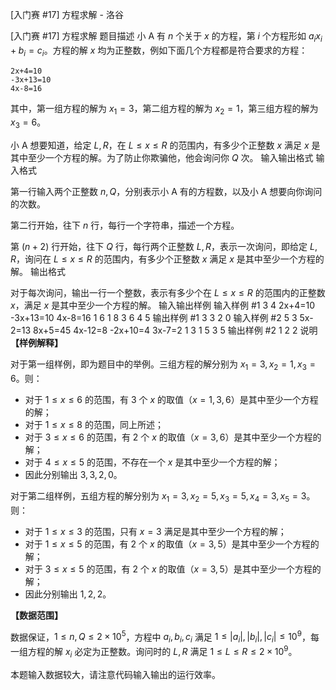 



[入门赛 #17] 方程求解 - 洛谷














[入门赛 #17] 方程求解
题目描述
小 A 有 $n$ 个关于 $x$ 的方程，第 $i$ 个方程形如 $a_ix_i+b_i=c_i$。方程的解 $x$ 均为正整数，例如下面几个方程都是符合要求的方程：

```
2x+4=10
-3x+13=10
4x-8=16
```

其中，第一组方程的解为 $x_1=3$，第二组方程的解为 $x_2=1$，第三组方程的解为 $x_3=6$。

小 A 想要知道，给定 $L,R$，在 $L\leq x\leq R$ 的范围内，有多少个正整数 $x$ 满足 $x$ 是其中至少一个方程的解。为了防止你欺骗他，他会询问你 $Q$ 次。
输入输出格式
输入格式

第一行输入两个正整数 $n,Q$，分别表示小 A 有的方程数，以及小 A 想要向你询问的次数。

第二行开始，往下 $n$ 行，每行一个字符串，描述一个方程。

第 $(n+2)$ 行开始，往下 $Q$ 行，每行两个正整数 $L,R$，表示一次询问，即给定 $L,R$，询问在 $L\leq x\leq R$ 的范围内，有多少个正整数 $x$ 满足 $x$ 是其中至少一个方程的解。
输出格式

对于每次询问，输出一行一个整数，表示有多少个在 $L\leq x\leq R$ 的范围内的正整数 $x$，满足 $x$ 是其中至少一个方程的解。
输入输出样例
输入样例 #1
3 4
2x+4=10
-3x+13=10
4x-8=16
1 6
1 8
3 6
4 5
输出样例 #1
3
3
2
0
输入样例 #2
5 3
5x-2=13
8x+5=45
4x-12=8
-2x+10=4
3x-7=2
1 3
1 5
3 5
输出样例 #2
1
2
2
说明
**【样例解释】**

对于第一组样例，即为题目中的举例。三组方程的解分别为 $x_1=3,x_2=1,x_3=6$。则：

- 对于 $1\leq x\leq 6$ 的范围，有 $3$ 个 $x$ 的取值（$x=1,3,6$）是其中至少一个方程的解；
- 对于 $1\leq x\leq 8$ 的范围，同上所述；
- 对于 $3\leq x\leq 6$ 的范围，有 $2$ 个 $x$ 的取值（$x=3,6$）是其中至少一个方程的解；
- 对于 $4\leq x\leq 5$ 的范围，不存在一个 $x$ 是其中至少一个方程的解；
- 因此分别输出 $3,3,2,0$。

对于第二组样例，五组方程的解分别为 $x_1=3,x_2=5,x_3=5,x_4=3,x_5=3$。则：

- 对于 $1\leq x\leq 3$ 的范围，只有 $x=3$ 满足是其中至少一个方程的解；
- 对于 $1\leq x\leq 5$ 的范围，有 $2$ 个 $x$ 的取值（$x=3,5$）是其中至少一个方程的解；
- 对于 $3\leq x\leq 5$ 的范围，有 $2$ 个 $x$ 的取值（$x=3,5$）是其中至少一个方程的解；
- 因此分别输出 $1,2,2$。

**【数据范围】**

数据保证，$1\leq n,Q\leq 2\times 10^5$，方程中 $a_i,b_i,c_i$ 满足 $1 \leq |a_i|,|b_i|,|c_i| \leq 10^9$，每一组方程的解 $x_i$ 必定为正整数。询问时的 $L,R$ 满足 $1\leq L\leq R\leq 2\times 10^9$。

本题输入数据较大，请注意代码输入输出的运行效率。






